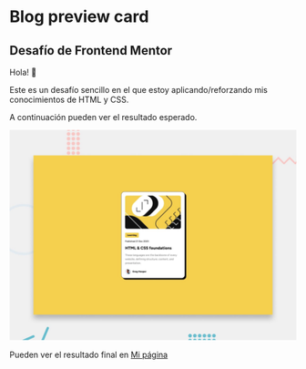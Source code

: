# Blog preview card

## Desafío de Frontend Mentor

Hola! 👋 

Este es un desafío sencillo en el que estoy aplicando/reforzando mis conocimientos de HTML y CSS.

A continuación pueden ver el resultado esperado.

![Resultado esperado para desktop](./design/desktop-preview.jpg)

Pueden ver el resultado final en [Mi página](https://polecoder.github.io/blog-preview-card/)